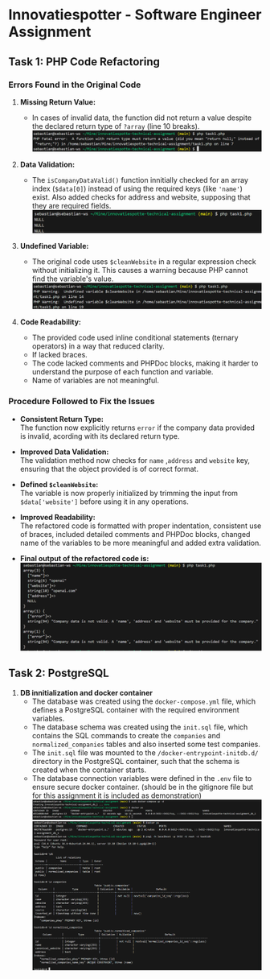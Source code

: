 # Innovatiespotter - Software Engineer Assignment

## Task 1: PHP Code Refactoring

### Errors Found in the Original Code
1. **Missing Return Value:**
    - In cases of invalid data, the function did not return a value despite the declared return type of `?array` (line 10 breaks).
   ![alt text](figures/image.png)

2. **Data Validation:**
   - The `isCompanyDataValid()` function innitially checked for an array index (`$data[0]`) instead of using the required keys (like `'name'`) exist. Also added checks for address and website, supposing that they are required fields.
    ![alt text](figures/image2.png)

3. **Undefined Variable:**
   - The original code uses `$cleanWebsite` in a regular expression check without initializing it. This causes a warning because PHP cannot find the variable's value.
   ![alt text](figures/image3.png)

4. **Code Readability:**
   - The provided code used inline conditional statements (ternary operators) in a way that reduced clarity.
   - If lacked braces.
   - The code lacked comments and PHPDoc blocks, making it harder to understand the purpose of each function and variable.
   - Name of variables are not meaningful.

### Procedure Followed to Fix the Issues

- **Consistent Return Type:**  
  The function now explicitly returns `error` if the company data provided is invalid, acording with its declared return type.

- **Improved Data Validation:**  
  The validation method now checks for `name` ,`address` and `website`  key, ensuring that the object provided is of correct format.

- **Defined `$cleanWebsite`:**  
  The variable is now properly initialized by trimming the input from `$data['website']` before using it in any operations.

- **Improved Readability:**  
  The refactored code is formatted with proper indentation, consistent use of braces, included detailed comments and PHPDoc blocks, changed name of the variables to be more meaningful and added extra validation.

- **Final output of the refactored code is:**
    ![alt text](figures/image4.png)

## Task 2: PostgreSQL
1. **DB innitialization and docker container**
    - The database was created using the `docker-compose.yml` file, which defines a PostgreSQL container with the required environment variables.
    - The database schema was created using the `init.sql` file, which contains the SQL commands to create the `companies` and `normalized_companies` tables and also inserted some test companies.
    - The `init.sql` file was mounted to the `/docker-entrypoint-initdb.d/` directory in the PostgreSQL container, such that the schema is created when the container starts.
    - The database connection variables were defined in the `.env` file to ensure secure docker container. (should be in the gitignore file but for this assignment it is included as demonstration)
    ![alt text](figures/image5.png)
    ![alt text](figures/image6.png)